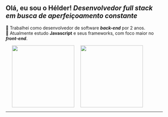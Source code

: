 ## Olá, eu sou o Hélder! _Desenvolvedor full stack em busca de aperfeiçoamento constante_

🔭 Trabalhei como desenvolvedor de software **_back-end_** por 2 anos. </br>
🌱 Atualmente estudo **Javascript** e seus frameworks, com foco maior no **_front-end_**. </br>

<div>
  <a href="https://github.com/helder-franklin/">
    <img height="200em" hspace=20px src="https://github-readme-stats.vercel.app/api?username=Helder-franklin&show_icons=true&show=reviews&theme=highcontrast" /><img height="200em" src="https://github-readme-stats.vercel.app/api/top-langs/?username=helder-franklin&layout=donut&theme=highcontrast" />
</div>

  ----
<div>
  
</div>

<!--
- 🔭 I’m currently working on ...
- 🌱 I’m currently learning ...
- 👯 I’m looking to collaborate on ...
- 🤔 I’m looking for help with ...
- 💬 Ask me about ...
- 📫 How to reach me: ...
- 😄 Pronouns: ...
- ⚡ Fun fact: ...
-->
